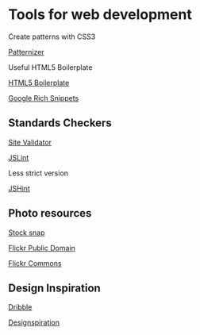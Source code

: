 # Tools for web development

Create patterns with CSS3

[Patternizer](http://www.creativebloq.com/web-design/underrated-tools-513154)


Useful HTML5 Boilerplate

[HTML5 Boilerplate](https://html5boilerplate.com)

[Google Rich Snippets](http://www.google.com/webmasters/tools/richsnippets)


## Standards Checkers

[Site Validator](https://sitevalidator.com/)

[JSLint](http://jslint.com/)


Less strict version

[JSHint](http://www.jshint.com/)


## Photo resources

[Stock snap](https://stocksnap.io/view-photos/sort/date/desc)

[Flickr Public Domain](https://www.flickr.com/groups/publicdomain/)

[Flickr Commons](https://www.flickr.com/commons)


## Design Inspiration

[Dribble](https://dribbble.com/)

[Designspiration](http://designspiration.net/)
